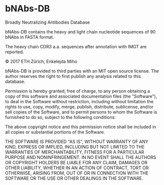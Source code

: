 # bNAbs-DB
Broadly Neutralizing Antibodies Database

bNAbs-DB contains the heavy and light chain nucleotide sequences of 90 bNAbs in FASTA format.

The heavy chain CDR3 a.a. sequences after annotation with IMGT are reported.

 © 2017 ETH Zürich, Enkelejda Miho

bNAbs-DB is provided to third parties with an MIT open source license. The author reserves the right to first publish any analysis related to this database.

Permission is hereby granted, free of charge, to any person obtaining a copy of this software and associated documentation files (the "Software"), to deal in the Software without restriction, including without limitation the rights to use, copy, modify, merge, publish, distribute, sublicense, and/or sell copies of the Software, and to permit persons to whom the Software is furnished to do so, subject to the following conditions:

The above copyright notice and this permission notice shall be included in all copies or substantial portions of the Software.

THE SOFTWARE IS PROVIDED "AS IS", WITHOUT WARRANTY OF ANY KIND, EXPRESS OR IMPLIED, INCLUDING BUT NOT LIMITED TO THE WARRANTIES OF MERCHANTABILITY, FITNESS FOR A PARTICULAR PURPOSE AND NONINFRINGEMENT. IN NO EVENT SHALL THE AUTHORS OR COPYRIGHT HOLDERS BE LIABLE FOR ANY CLAIM, DAMAGES OR OTHER LIABILITY, WHETHER IN AN ACTION OF CONTRACT, TORT OR OTHERWISE, ARISING FROM, OUT OF OR IN CONNECTION WITH THE SOFTWARE OR THE USE OR OTHER DEALINGS IN THE SOFTWARE.

